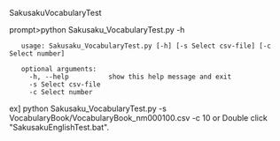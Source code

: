 SakusakuVocabularyTest

prompt>python Sakusaku_VocabularyTest.py -h

       usage: Sakusaku_VocabularyTest.py [-h] [-s Select csv-file] [-c Select number]

       optional arguments:
         -h, --help          show this help message and exit
         -s Select csv-file
         -c Select number
         
ex] python Sakusaku_VocabularyTest.py -s VocabularyBook/VocabularyBook_nm000100.csv -c 10
or
Double click "SakusakuEnglishTest.bat".
